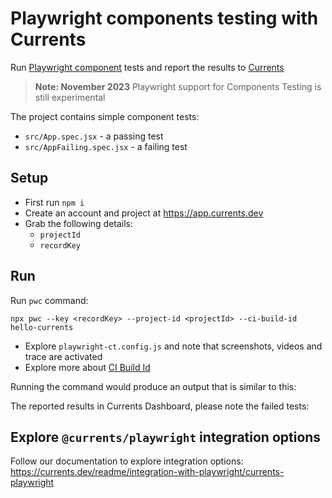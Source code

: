 # Playwright components testing with Currents

Run [Playwright component](https://playwright.dev/docs/test-components) tests and report the results to [Currents](https://currents.dev)

> **Note: November 2023** Playwright support for Components Testing is still experimental

The project contains simple component tests:

- `src/App.spec.jsx` - a passing test
- `src/AppFailing.spec.jsx` - a failing test

## Setup

- First run `npm i`
- Create an account and project at https://app.currents.dev
- Grab the following details:
  - `projectId`
  - `recordKey`

## Run

Run `pwc` command:

`npx pwc --key <recordKey> --project-id <projectId> --ci-build-id hello-currents`

- Explore `playwright-ct.config.js` and note that screenshots, videos and trace are activated
- Explore more about [CI Build Id](https://currents.dev/readme/guides/cypress-ci-build-id)

Running the command would produce an output that is similar to this:

The reported results in Currents Dashboard, please note the failed tests:

## Explore `@currents/playwright` integration options

Follow our documentation to explore integration options:
https://currents.dev/readme/integration-with-playwright/currents-playwright
